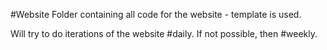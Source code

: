 #Website 
Folder containing all code for the website - template is used.

Will try to do iterations of the website #daily. If not possible, then #weekly.
